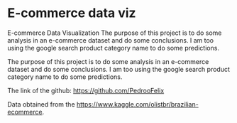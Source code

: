 # E-commerce data viz

E-commerce Data Visualization
The purpose of this project is to do some analysis in an e-commerce dataset and do some conclusions. I am too using the google search product category name to do some predictions.

The purpose of this project is to do some analysis in an e-commerce dataset and do some conclusions. I am too using the google search product category name to do some predictions.

The link of the github: https://github.com/PedrooFelix

Data obtained from the https://www.kaggle.com/olistbr/brazilian-ecommerce.

